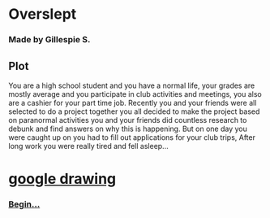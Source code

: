 # Overslept
### Made by Gillespie S.


## Plot

You are a high school student and you have a normal life, your grades are mostly average and you participate in club activities and meetings, you also are a cashier for your part time job. Recently you and your friends were
all selected to do a project together you all decided to make the project based on paranormal activities you and your friends did countless research to debunk and find answers on why this is happening. But on one day you were
caught up on you had to fill out applications for your club trips, After long work you were really tired and fell asleep...


# [google drawing](https://docs.google.com/drawings/d/1eMPE_B7dB32Rbb3Cg-5-LoF8s9Ya6HrD_XUp2dmHUkc/)
### [Begin...](story.md)